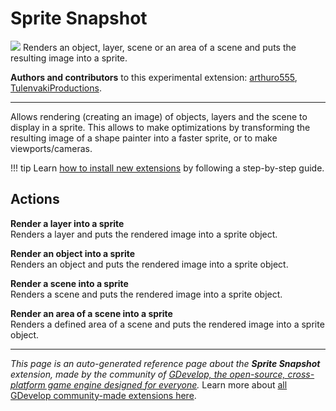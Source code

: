 # Sprite Snapshot

<img src="https://resources.gdevelop-app.com/assets/Icons/camera-enhance.svg" class="extension-icon"></img>
Renders an object, layer, scene or an area of a scene and puts the resulting image into a sprite.

**Authors and contributors** to this experimental extension: [arthuro555](https://gd.games/arthuro555), [TulenvakiProductions](https://gd.games/TulenvakiProductions).

---

Allows rendering (creating an image) of objects, layers and the scene to display in a sprite. 
This allows to make optimizations by transforming the resulting image of a shape painter into a faster sprite, or to make viewports/cameras.

!!! tip
    Learn [how to install new extensions](/gdevelop5/extensions/search) by following a step-by-step guide.

## Actions

**Render a layer into a sprite**  
Renders a layer and puts the rendered image into a sprite object.

**Render an object into a sprite**  
Renders an object and puts the rendered image into a sprite object.

**Render a scene into a sprite**  
Renders a scene and puts the rendered image into a sprite object.

**Render an area of a scene into a sprite**  
Renders a defined area of a scene and puts the rendered image into a sprite object.




---

*This page is an auto-generated reference page about the **Sprite Snapshot** extension, made by the community of [GDevelop, the open-source, cross-platform game engine designed for everyone](https://gdevelop.io/).* Learn more about [all GDevelop community-made extensions here](/gdevelop5/extensions).